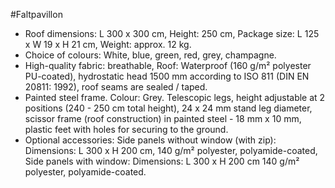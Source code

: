 #Faltpavillon
- Roof dimensions: L 300 x 300 cm, Height: 250 cm, Package size: L 125 x W 19 x H 21 cm, Weight: approx. 12 kg.
- Choice of colours: White, blue, green, red, grey, champagne.
- High-quality fabric: breathable, Roof: Waterproof (160 g/m² polyester PU-coated), hydrostatic head 1500 mm according to ISO 811 (DIN EN 20811: 1992), roof seams are sealed / taped.
- Painted steel frame. Colour: Grey. Telescopic legs, height adjustable at 2 positions (240 - 250 cm total height), 24 x 24 mm stand leg diameter, scissor frame (roof construction) in painted steel - 18 mm x 10 mm, plastic feet with holes for securing to the ground.
- Optional accessories: Side panels without window (with zip): Dimensions: L 300 x H 200 cm, 140 g/m² polyester, polyamide-coated, Side panels with window: Dimensions: L 300 x H 200 cm 140 g/m² polyester, polyamide-coated.

